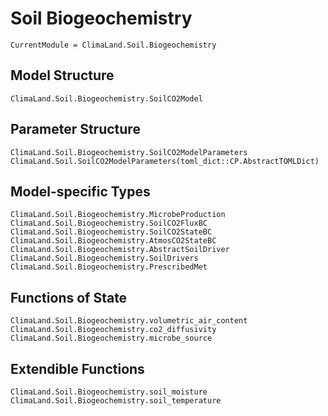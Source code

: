 # Soil Biogeochemistry

```@meta
CurrentModule = ClimaLand.Soil.Biogeochemistry
```
## Model Structure

```@docs
ClimaLand.Soil.Biogeochemistry.SoilCO2Model
```

## Parameter Structure

```@docs
ClimaLand.Soil.Biogeochemistry.SoilCO2ModelParameters
ClimaLand.Soil.SoilCO2ModelParameters(toml_dict::CP.AbstractTOMLDict)
```

## Model-specific Types

```@docs
ClimaLand.Soil.Biogeochemistry.MicrobeProduction
ClimaLand.Soil.Biogeochemistry.SoilCO2FluxBC
ClimaLand.Soil.Biogeochemistry.SoilCO2StateBC
ClimaLand.Soil.Biogeochemistry.AtmosCO2StateBC
ClimaLand.Soil.Biogeochemistry.AbstractSoilDriver
ClimaLand.Soil.Biogeochemistry.SoilDrivers
ClimaLand.Soil.Biogeochemistry.PrescribedMet
```

## Functions of State

```@docs
ClimaLand.Soil.Biogeochemistry.volumetric_air_content
ClimaLand.Soil.Biogeochemistry.co2_diffusivity
ClimaLand.Soil.Biogeochemistry.microbe_source
```

## Extendible Functions

```@docs
ClimaLand.Soil.Biogeochemistry.soil_moisture
ClimaLand.Soil.Biogeochemistry.soil_temperature
```
